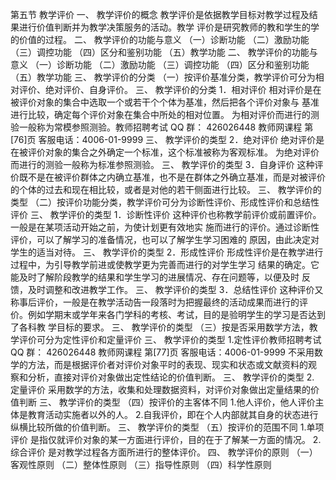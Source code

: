 
第五节 教学评价
一、 教学评价的概念
教学评价是依据教学目标对教学过程及结果进行价值判断并为教学决策服务的活动。教学
评价是研究教师的教和学生的学的价值的过程。
二、 教学评价的功能与意义
（一）诊断功能
（二）激励功能
（三）调控功能
（四）区分和鉴别功能
（五）教学功能
二、 教学评价的功能与意义
（一）诊断功能
（二）激励功能
（三）调控功能
（四）区分和鉴别功能
（五）教学功能
三、 教学评价的分类
（一）按评价基准分类，教学评价可分为相对评价、绝对评价、自身评价。
三、 教学评价的分类
1．相对评价
相对评价是在被评价对象的集合中选取一个或若干个个体为基准，然后把各个评价对象与
基准进行比较，确定每个评价对象在集合中所处的相对位置。
为相对评价而进行的测验一般称为常模参照测验。教师招聘考试 QQ 群： 426026448
教师网课程 第[76]页 客服电话：4006-01-9999
三、 教学评价的类型
2．绝对评价
绝对评价是在被评价对象的集合之外确定一个标准，这个标准被称为客观标准。
为绝对评价而进行的测验一般称为标准参照测验。
三、 教学评价的类型
3．自身评价
这种评价既不是在被评价群体之内确立基准，也不是在群体之外确立基准，而是对被评价
的个体的过去和现在相比较，或者是对他的若干侧面进行比较。
三、 教学评价的类型
（二）按评价功能分类，教学评价可分为诊断性评价、形成性评价和总结性评价
三、 教学评价的类型
1．诊断性评价
这种评价也称教学前评价或前置评价。一般是在某项活动开始之前，为使计划更有效地实
施而进行的评价。通过诊断性评价，可以了解学习的准备情况，也可以了解学生学习困难的
原因，由此决定对学生的适当对待。
三、 教学评价的类型
2．形成性评价
形成性评价是在教学进行过程中，为引导教学前进或使教学更为完善而进行的对学生学习
结果的确定。它能及时了解阶段教学的结果和学生学习的进展情况、存在问题等，以便及时
反馈，及时调整和改进教学工作。
三、 教学评价的类型
3．总结性评价
这种评价又称事后评价，一般是在教学活动告一段落时为把握最终的活动成果而进行的评
价。例如学期末或学年来各门学科的考核、考试，目的是验明学生的学习是否达到了各科教
学目标的要求。
三、 教学评价的类型
（三）按是否采用数学方法，教学评价可分为定性评价和定量评价
三、 教学评价的类型
1.定性评价教师招聘考试 QQ 群： 426026448
教师网课程 第[77]页 客服电话：4006-01-9999
不采用数学的方法，而是根据评价者对评价对象平时的表现、现实和状态或文献资料的观
察和分析，直接对评价对象做出定性结论的价值判断。
三、 教学评价的类型
2. 定量评价
采用数学的方法，收集和处理数据资料，对评价对象做出定量结果的价值判断
三、 教学评价的类型
（四）按评价的主客体不同
1.他人评价，他人评价主体是教育活动实施者以外的人。
2.自我评价，即在个人内部就其自身的状态进行纵横比较所做的价值判断。
三、 教学评价的类型
（五）按评价的范围不同
1.单项评价
是指仅就评价对象的某一方面进行评价，目的在于了解某一方面的情况。
2.综合评价
是对教学过程各方面所进行的整体评价。
四、 教学评价的原则
（一）客观性原则
（二）整体性原则
（三）指导性原则
（四）科学性原则
